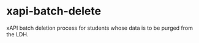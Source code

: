 # xapi-batch-delete
xAPI batch deletion process for students whose data is to be purged from the LDH.
